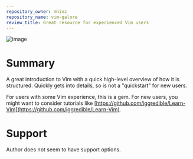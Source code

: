 ```yaml
---
repository_owner: mhinz
repository_name: vim-galore
review_title: Great resource for experienced Vim users
---
```


![image](https://github.com/repo-reviews/repo-reviews.github.io/assets/136455818/01fe8c00-c67d-4135-acaf-c3ecd987e5ec)

# Summary

A great introduction to Vim with a quick high-level overview of how it is structured.  Quickly gets into details, so is not a "quickstart" for new users.

For users with some Vim experience, this is a gem.  For new users, you might want to consider tutorials like [https://github.com/iggredible/Learn-Vim](https://github.com/iggredible/Learn-Vim).

# Support
Author does not seem to have support options.

